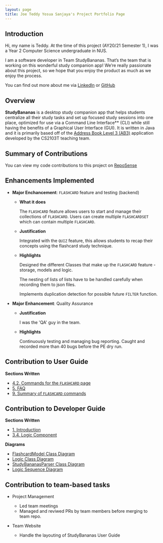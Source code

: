 ```yaml
---
layout: page
title: Joe Teddy Yosua Sanjaya's Project Portfolio Page
---
```


## Introduction
Hi, my name is Teddy. At the time of this project (AY20/21 Semester 1), I was a Year 2 Computer Science undergraduate in NUS.

I am a software developer in Team StudyBananas. That’s the team that is working on this wonderful study companion app! We’re really passionate about this project, so we hope that you enjoy the product as much as we enjoy the process.

You can find out more about me via [LinkedIn](https://www.linkedin.com/in/joeteddyyosuasanjaya/) or [GitHub](https://github.com/cupofjoee)

## Overview
**StudyBananas** is a desktop study companion app that helps students centralize all their study tasks and set up focused study sessions into one place, optimized for use via a Command Line Interface** (CLI) while still having the benefits of a Graphical User Interface (GUI). It is written in Java and it is primarily based off of the [Address Book Level 3 (AB3)](https://github.com/nus-cs2103-AY1920S1/addressbook-level3) application developed by the CS2103T teaching team.

## Summary of Contributions

You can view my code contributions to this project on [RepoSense](https://nus-cs2103-ay2021s1.github.io/tp-dashboard/#breakdown=true&search=cupofjoee&sort=groupTitle&sortWithin=title&since=2020-08-14&timeframe=commit&mergegroup=&groupSelect=groupByRepos&checkedFileTypes=docs~functional-code~test-code~other&tabOpen=true&until=2020-11-09&tabType=authorship&tabAuthor=cupofjoee&tabRepo=AY2021S1-CS2103T-F12-2%2Ftp%5Bmaster%5D&authorshipIsMergeGroup=false&authorshipFileTypes=docs~functional-code~test-code~other)

## Enhancements Implemented

* **Major Enchancement**: `FLASHCARD` feature and testing (backend)

  * **What it does**   
    
    The `FLASHCARD` feature allows users to start and manage their collections of `FLASHCARD`. Users can create multiple `FLASHCARDSET` which can contain multiple `FLASHCARD`.

  * **Justification**
    
    Integrated with the `QUIZ` feature, this allows students to recap their concepts using the flashcard study technique.

  * **Highlights**

    Designed the different Classes that make up the `FLASHCARD` feature - storage, models and logic.
    
    The nesting of lists of lists have to be handled carefully when recording them to json files.

    Implements duplication detection for possible future `FILTER` function.

* **Major Enhancement**: Quality Assurance

  * **Justification**

    I was the 'QA' guy in the team.

  * **Highlights**

    Continuously testing and managing bug reporting. Caught and recorded more than 40 bugs before the PE dry run.

## Contribution to User Guide

**Sections Written**

* [4.2. Commands for the `FLASHCARD` page](https://ay2021s1-cs2103t-f12-2.github.io/tp/UserGuide.html#32-commands-for-the-flashcard-page-teddy)
* [5. FAQ](https://ay2021s1-cs2103t-f12-2.github.io/tp/UserGuide.html#4-faq-teddy)
* [9. Summary of `FLASHCARD` commands](https://ay2021s1-cs2103t-f12-2.github.io/tp/UserGuide.html#flashcard-commands-teddy)

## Contribution to Developer Guide

**Sections Written**

* [1. Introduction](https://ay2021s1-cs2103t-f12-2.github.io/tp/DeveloperGuide.html#1-introduction)
* [3.4. Logic Component](https://ay2021s1-cs2103t-f12-2.github.io/tp/DeveloperGuide.html#34-logic-component)

**Diagrams**

* [FlashcardModel Class Diagram](https://ay2021s1-cs2103t-f12-2.github.io/tp/DeveloperGuide.html#flashcardmodel)
* [Logic Class Diagram](https://ay2021s1-cs2103t-f12-2.github.io/tp/DeveloperGuide.html#34-logic-component)
* [StudyBananasParser Class Diagram](https://ay2021s1-cs2103t-f12-2.github.io/tp/DeveloperGuide.html#34-logic-component)
* [Logic Sequence Diagram](https://ay2021s1-cs2103t-f12-2.github.io/tp/DeveloperGuide.html#34-logic-component)

## Contribution to team-based tasks

* Project Management
  
  * Led team meetings
  * Managed and reviwed PRs by team members before merging to team repo.

* Team Website
  
  * Handle the layouting of StudyBananas User Guide
